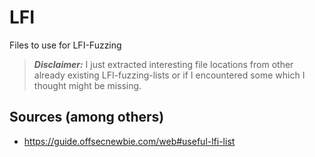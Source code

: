 # LFI
Files to use for LFI-Fuzzing

> ***Disclaimer:*** I just extracted interesting file locations from other already existing LFI-fuzzing-lists or if I encountered some which I thought might be missing. 

## Sources (among  others)

* https://guide.offsecnewbie.com/web#useful-lfi-list
